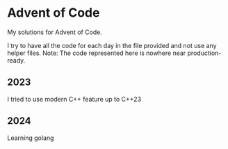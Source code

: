 # Advent of Code
My solutions for Advent of Code.

I try to have all the code for each day in the file provided and not use any helper files.
Note: The code represented here is nowhere near production-ready.

## 2023
I tried to use modern C++ feature up to C++23

## 2024
Learning golang
